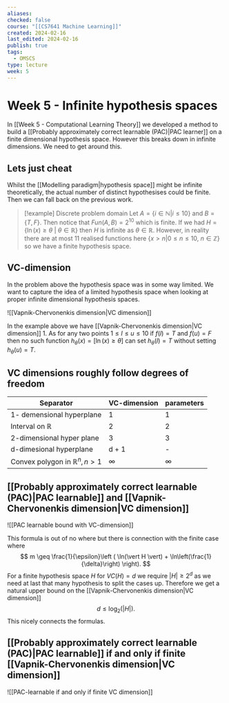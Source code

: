 ```yaml
---
aliases: 
checked: false
course: "[[CS7641 Machine Learning]]"
created: 2024-02-16
last_edited: 2024-02-16
publish: true
tags:
  - OMSCS
type: lecture
week: 5
---
```

# Week 5 - Infinite hypothesis spaces

In [[Week 5 - Computational Learning Theory]] we developed a method to build a [[Probably approximately correct learnable (PAC)|PAC learner]] on a finite dimensional hypothesis space. However this breaks down in infinite dimensions. We need to get around this. 

## Lets just cheat

Whilst the [[Modelling paradigm|hypothesis space]] might be infinite theoretically, the actual number of distinct hypothesises could be finite. Then we can fall back on the previous work.

>[!example] Discrete problem domain
>Let $A=\{i \in \mathbb{N} \vert i \leq 10\}$ and $B = \{T,F\}$. Then notice that $Fun(A,B) = 2^{10}$ which is finite. If we had $H = \{\ln(x) \geq \theta \ \vert \ \theta \in \mathbb{R}\}$  then $H$ is infinite as $\theta \in \mathbb{R}$. However, in reality there are at most 11 realised functions here $\{x > n \vert 0 \leq n \leq 10, \ n \in \mathbb{Z}\}$ so we have a finite hypothesis space. 

## VC-dimension

In the problem above the hypothesis space was in some way limited. We want to capture the idea of a limited hypothesis space when looking at proper infinite dimensional hypothesis spaces.

![[Vapnik-Chervonenkis dimension|VC dimension]]

In the example above we have [[Vapnik-Chervonenkis dimension|VC dimension]] 1. As for any two points $1 \leq l \leq u \leq 10$ if $f(l) = T$ and $f(u) = F$ then no such function $h_{\theta}(x) = [\ln(x) \geq \theta]$ can set $h_{\theta}(l) = T$ without setting $h_{\theta}(u) = T$. 

## VC dimensions roughly follow degrees of freedom

| Separator                               | VC-dimension | parameters |
| --------------------------------------- | ------------ | ---------- |
| 1- demensional hyperplane               | 1            | 1          |
| Interval on $\mathbb{R}$                | 2            | 2          |
| 2-dimensional hyper plane               | 3            | 3          |
| d-dimesional hyperplane                 | d + 1        | -          |
| Convex polygon in $\mathbb{R}^n, n > 1$ | $\infty$     | $\infty$   |

## [[Probably approximately correct learnable (PAC)|PAC learnable]] and [[Vapnik-Chervonenkis dimension|VC dimension]]

![[PAC learnable bound with VC-dimension]]

This formula is out of no where but there is connection with the finite case where
$$
m \geq \frac{1}{\epsilon}\left ( \ln(\vert H \vert) + \ln\left(\frac{1}{\delta}\right) \right).
$$
For a finite hypothesis space $H$ for $VC(H) = d$ we require $\vert H \vert \geq 2^d$ as we need at last that many hypothesis to split the cases up. Therefore we get a natural upper bound on the [[Vapnik-Chervonenkis dimension|VC dimension]]
$$
d \leq \log_2(\vert H \vert).
$$
This nicely connects the formulas.

## [[Probably approximately correct learnable (PAC)|PAC learnable]] if and only if finite [[Vapnik-Chervonenkis dimension|VC dimension]]

![[PAC-learnable if and only if finite VC dimension]]

